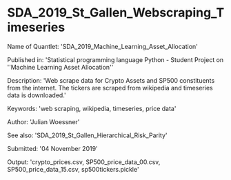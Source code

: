 # SDA_2019_St_Gallen_Webscraping_Timeseries

Name of Quantlet: 'SDA_2019_Machine_Learning_Asset_Allocation'

Published in: 'Statistical programming language Python - Student Project on ''Machine Learning Asset Allocation''

Description: 'Web scrape data for Crypto Assets and SP500 constituents from the internet. The tickers are scraped from wikipedia and timeseries data is downloaded.'

Keywords: 'web scraping, wikipedia, timeseries, price data'

Author: 'Julian Woessner'

See also: 'SDA_2019_St_Gallen_Hierarchical_Risk_Parity'

Submitted:  '04 November 2019'

Output:  'crypto_prices.csv, SP500_price_data_00.csv, SP500_price_data_15.csv, sp500tickers.pickle'
